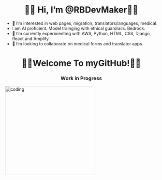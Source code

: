 <h1 align="center"> 👋🏽 Hi, I’m @RBDevMaker👋🏽</h1>

- 👀 I’m interested in web pages, migration, translators/languages, medical.
- I am AI proficient.  Model trainging with ethical guardrails.  Bedrock.
- 🌱 I’m currently experimenting with AWS, Python, HTML, CSS, Django, React and Amplify.
- 💞️ I’m looking to collaborate on medical forms and translator apps.


<!---
RBDevMaker/RBDevMaker is a ✨ special ✨ repository because its `README.md` (this file) appears on your GitHub profile.
You can click the Preview link to take a look at your changes.
--->

<h1 align="center">👋🏽Welcome To myGitHub!👋🏽</h1>
<h3 align="center">Work in Progress</h3>

<image align="center" alt="coding" width="295" src="https://encrypted-tbn0.gstatic.com/images?q=tbn:ANd9GcSGJx4WQLeRflcx5gTEbzETbmwTeiQCyKi7nA&s">
